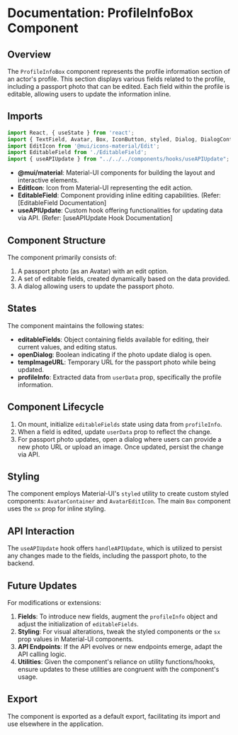 
# Documentation: ProfileInfoBox Component

## Overview

The `ProfileInfoBox` component represents the profile information section of an actor's profile. This section displays various fields related to the profile, including a passport photo that can be edited. Each field within the profile is editable, allowing users to update the information inline.

## Imports

```javascript
import React, { useState } from 'react';
import { TextField, Avatar, Box, IconButton, styled, Dialog, DialogContent, DialogActions, Button } from '@mui/material';
import EditIcon from '@mui/icons-material/Edit';
import EditableField from './EditableField';
import { useAPIUpdate } from "../../../components/hooks/useAPIUpdate";
```

- **@mui/material**: Material-UI components for building the layout and interactive elements.
- **EditIcon**: Icon from Material-UI representing the edit action.
- **EditableField**: Component providing inline editing capabilities. (Refer: [EditableField Documentation]
- **useAPIUpdate**: Custom hook offering functionalities for updating data via API. (Refer: [useAPIUpdate Hook Documentation]

## Component Structure

The component primarily consists of:

1. A passport photo (as an Avatar) with an edit option.
2. A set of editable fields, created dynamically based on the data provided.
3. A dialog allowing users to update the passport photo.

## States

The component maintains the following states:

- **editableFields**: Object containing fields available for editing, their current values, and editing status.
- **openDialog**: Boolean indicating if the photo update dialog is open.
- **tempImageURL**: Temporary URL for the passport photo while being updated.
- **profileInfo**: Extracted data from `userData` prop, specifically the profile information.

## Component Lifecycle

1. On mount, initialize `editableFields` state using data from `profileInfo`.
2. When a field is edited, update `userData` prop to reflect the change.
3. For passport photo updates, open a dialog where users can provide a new photo URL or upload an image. Once updated, persist the change via API.

## Styling

The component employs Material-UI's `styled` utility to create custom styled components: `AvatarContainer` and `AvatarEditIcon`. The main `Box` component uses the `sx` prop for inline styling.

## API Interaction

The `useAPIUpdate` hook offers `handleAPIUpdate`, which is utilized to persist any changes made to the fields, including the passport photo, to the backend.

## Future Updates

For modifications or extensions:

1. **Fields**: To introduce new fields, augment the `profileInfo` object and adjust the initialization of `editableFields`.
2. **Styling**: For visual alterations, tweak the styled components or the `sx` prop values in Material-UI components.
3. **API Endpoints**: If the API evolves or new endpoints emerge, adapt the API calling logic.
4. **Utilities**: Given the component's reliance on utility functions/hooks, ensure updates to these utilities are congruent with the component's usage.

## Export

The component is exported as a default export, facilitating its import and use elsewhere in the application.


